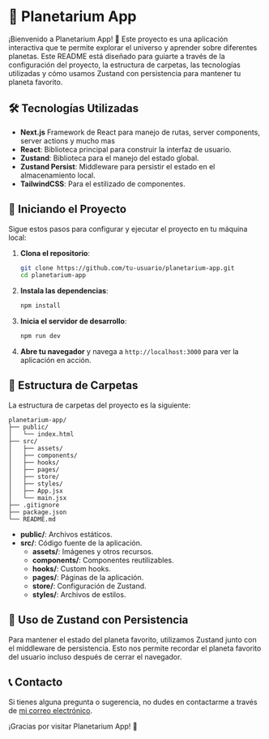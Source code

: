 # 🌌 Planetarium App

¡Bienvenido a Planetarium App! 🚀 Este proyecto es una aplicación interactiva que te permite explorar el universo y aprender sobre diferentes planetas. Este README está diseñado para guiarte a través de la configuración del proyecto, la estructura de carpetas, las tecnologías utilizadas y cómo usamos Zustand con persistencia para mantener tu planeta favorito.

## 🛠️ Tecnologías Utilizadas

- **Next.js** Framework de React para manejo de rutas, server components, server actions y mucho mas
- **React**: Biblioteca principal para construir la interfaz de usuario.
- **Zustand**: Biblioteca para el manejo del estado global.
- **Zustand Persist**: Middleware para persistir el estado en el almacenamiento local.
- **TailwindCSS**: Para el estilizado de componentes.

## 🚀 Iniciando el Proyecto

Sigue estos pasos para configurar y ejecutar el proyecto en tu máquina local:

1. **Clona el repositorio**:

   ```bash
   git clone https://github.com/tu-usuario/planetarium-app.git
   cd planetarium-app
   ```

2. **Instala las dependencias**:

   ```bash
   npm install
   ```

3. **Inicia el servidor de desarrollo**:

   ```bash
   npm run dev
   ```

4. **Abre tu navegador** y navega a `http://localhost:3000` para ver la aplicación en acción.

## 📂 Estructura de Carpetas

La estructura de carpetas del proyecto es la siguiente:

```
planetarium-app/
├── public/
│   └── index.html
├── src/
│   ├── assets/
│   ├── components/
│   ├── hooks/
│   ├── pages/
│   ├── store/
│   ├── styles/
│   ├── App.jsx
│   └── main.jsx
├── .gitignore
├── package.json
└── README.md
```

- **public/**: Archivos estáticos.
- **src/**: Código fuente de la aplicación.
  - **assets/**: Imágenes y otros recursos.
  - **components/**: Componentes reutilizables.
  - **hooks/**: Custom hooks.
  - **pages/**: Páginas de la aplicación.
  - **store/**: Configuración de Zustand.
  - **styles/**: Archivos de estilos.

## 🌟 Uso de Zustand con Persistencia

Para mantener el estado del planeta favorito, utilizamos Zustand junto con el middleware de persistencia. Esto nos permite recordar el planeta favorito del usuario incluso después de cerrar el navegador.

## 📞 Contacto

Si tienes alguna pregunta o sugerencia, no dudes en contactarme a través de [mi correo electrónico](mailto:tu-email@example.com).

¡Gracias por visitar Planetarium App! 🌠
